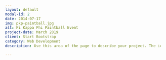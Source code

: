 ```yaml
---
layout: default
modal-id: 2
date: 2014-07-17
img: pkp-paintball.jpg
alt: Pi Kappa Phi Paintball Event
project-date: March 2019
client: Start Bootstrap
category: Web Development
description: Use this area of the page to describe your project. The icon above is part of a free icon set by <a href="https://sellfy.com/p/8Q9P/jV3VZ/">Flat Icons</a>. On their website, you can download their free set with 16 icons, or you can purchase the entire set with 146 icons for only $12!

---
```

